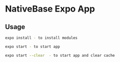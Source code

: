 # NativeBase Expo App

## Usage

```sh
expo install - to install modules
```

```sh
expo start - to start app
```

```sh
expo start --clear  - to start app and clear cache
```
